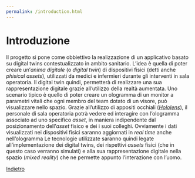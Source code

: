 ```yaml
---
permalink: /introduction.html
---
```


# Introduzione

<p>Il progetto si pone come obbiettivo la realizzazione di un applicativo basato su digital twins contestualizzato in ambito sanitario. L’idea è quella di poter creare un’<em>anima digitale</em> (o <em>digital twin</em>) di dispositivi fisici (detti anche <em>phisical assets</em>), utilizzati da medici e infermieri durante gli interventi in sala operatoria. Il digital twin quindi, permetterà di realizzare una sua rappresentazione digitale grazie all’utilizzo della realtà aumentata. Uno scenario tipico è quello di poter creare un ologramma di un monitor a parametri vitali che ogni membro del team dotato di un visore, può visualizzare nello spazio. Grazie all’utilizzo di appositi occhiali (<a href="https://www.microsoft.com/it-it/hololens"><em>Hololens</em></a>), il personale di sala operatoria potrà vedere ed interagire con l’ologramma associato ad uno specifico <em>asset</em>, in maniera indipendente dal posizionamento dell’<em>asset</em> fisico e dei i suoi colleghi. Ovviamente i dati visualizzati nei dispositivi fisici saranno aggiornati in <em>real time</em> anche nell’ologramma Le tecnologie utilizzate saranno quindi legate all’implementazione dei digital twins, dei rispettivi <em>assets</em> fisici (che in questo caso verranno simulati) e alla sua rappresentazione digitale nella spazio (<em>mixed reality</em>) che ne permette appunto l’interazione con l’uomo.</p>

<a href="https://lucagiorgettismp.github.io/AzureHealthcareDigitalTwins/">Indietro</a>